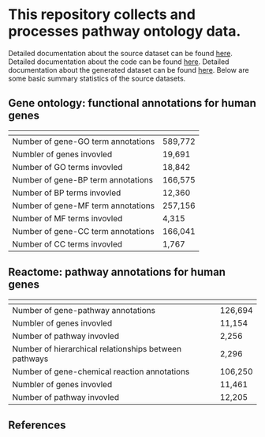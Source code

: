 # This repository collects and processes pathway ontology data. 

Detailed documentation about the source dataset can be found [here](downloads/README.md). Detailed documentation about the code can be found [here](src/README.md). Detailed documentation about the generated dataset can be found [here](data/README.md). Below are some basic summary statistics of the source datasets. 

## Gene ontology: functional annotations for human genes

| <!-- -->    | <!-- -->    |
| :------------- | :------------- |
| Number of gene-GO term annotations  | 589,772 |
| Numbler of genes invovled  | 19,691  |
| Number of GO terms invovled  | 18,842 |
| Number of gene-BP term annotations  | 166,575 |
| Number of BP terms invovled  | 12,360 |
| Number of gene-MF term annotations  | 257,156 |
| Number of MF terms invovled  | 4,315 |
| Number of gene-CC term annotations  | 166,041 |
| Number of CC terms invovled  | 1,767 |

## Reactome: pathway annotations for human genes

| <!-- -->    | <!-- -->    |
| :------------- | :------------- |
| Number of gene-pathway annotations  | 126,694 |
| Numbler of genes invovled  | 11,154 |
| Number of pathway invovled  | 2,256 |
| Number of hierarchical relationships between pathways | 2,296 |
| Number of gene-chemical reaction annotations  | 106,250 |
| Numbler of genes invovled  | 11,461 |
| Number of pathway invovled  | 12,205 |

## References

